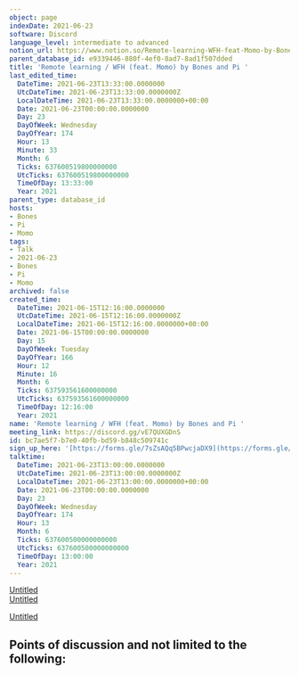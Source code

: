 ```yaml
---
object: page
indexDate: 2021-06-23
software: Discord
language_level: intermediate to advanced
notion_url: https://www.notion.so/Remote-learning-WFH-feat-Momo-by-Bones-and-Pi-bc7ae5f7b7e040fbbd59b848c509741c
parent_database_id: e9339446-880f-4ef0-8ad7-8ad1f507dded
title: 'Remote learning / WFH (feat. Momo) by Bones and Pi '
last_edited_time:
  DateTime: 2021-06-23T13:33:00.0000000
  UtcDateTime: 2021-06-23T13:33:00.0000000Z
  LocalDateTime: 2021-06-23T13:33:00.0000000+00:00
  Date: 2021-06-23T00:00:00.0000000
  Day: 23
  DayOfWeek: Wednesday
  DayOfYear: 174
  Hour: 13
  Minute: 33
  Month: 6
  Ticks: 637600519800000000
  UtcTicks: 637600519800000000
  TimeOfDay: 13:33:00
  Year: 2021
parent_type: database_id
hosts:
- Bones
- Pi
- Momo
tags:
- Talk
- 2021-06-23
- Bones
- Pi
- Momo
archived: false
created_time:
  DateTime: 2021-06-15T12:16:00.0000000
  UtcDateTime: 2021-06-15T12:16:00.0000000Z
  LocalDateTime: 2021-06-15T12:16:00.0000000+00:00
  Date: 2021-06-15T00:00:00.0000000
  Day: 15
  DayOfWeek: Tuesday
  DayOfYear: 166
  Hour: 12
  Minute: 16
  Month: 6
  Ticks: 637593561600000000
  UtcTicks: 637593561600000000
  TimeOfDay: 12:16:00
  Year: 2021
name: 'Remote learning / WFH (feat. Momo) by Bones and Pi '
meeting_link: https://discord.gg/vE7QUXGDnS
id: bc7ae5f7-b7e0-40fb-bd59-b848c509741c
sign_up_here: '[https://forms.gle/7sZsAQq5BPwcjaDX9](https://forms.gle/7sZsAQq5BPwcjaDX9)'
talktime:
  DateTime: 2021-06-23T13:00:00.0000000
  UtcDateTime: 2021-06-23T13:00:00.0000000Z
  LocalDateTime: 2021-06-23T13:00:00.0000000+00:00
  Date: 2021-06-23T00:00:00.0000000
  Day: 23
  DayOfWeek: Wednesday
  DayOfYear: 174
  Hour: 13
  Month: 6
  Ticks: 637600500000000000
  UtcTicks: 637600500000000000
  TimeOfDay: 13:00:00
  Year: 2021
---
```


[Untitled](https://www.notion.so/23f0f26c7f1547c0b08477c0c6f1f461)   
[Untitled](https://www.notion.so/482e61b02b9c4456b2b4fe86bb7544c6)   

[Untitled](https://www.notion.so/60226399bd024bf4bf588586f8013a21)   
## Points of discussion and not limited to the following:

   
   
   
   

   


